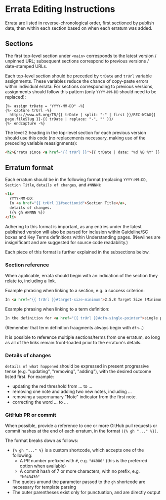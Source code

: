# Errata Editing Instructions

Errata are listed in reverse-chronological order, first sectioned by publish date,
then within each section based on when each erratum was added.

## Sections

The first top-level section under `<main>` corresponds to the latest version / unpinned URL;
subsequent sections correspond to previous versions / date-stamped URLs.

Each top-level section should be preceded by `trDate` and `trUrl` variable assignments.
These variables reduce the chance of copy-paste errors within individual errata.
For sections corresponding to previous versions, assignments should follow this pattern
(only `YYYY-MM-DD` should need to be replaced):

```
{%- assign trDate = "YYYY-MM-DD" -%}
{%- capture trUrl -%}
  https://www.w3.org/TR/{{ trDate | split: "-" | first }}/REC-WCAG{{ page.fileSlug }}-{{ trDate | replace: "-", "" }}/
{%- endcapture -%}
```

The level 2 heading in the top-level section for each previous version should use this code
(no replacements necessary, making use of the preceding variable reassignments):

```html
<h2>Errata since <a href="{{ trUrl }}">{{ trDate | date: "%d %B %Y" }} Publication</a></h2>
```

## Erratum format

Each erratum should be in the following format
(replacing `YYYY-MM-DD`, `Section Title`, `details of changes`, and `#NNNN`):

```html
<li>
  YYYY-MM-DD:
  In <a href="{{ trUrl }}#sectionid">Section Title</a>,
  details of changes.
  ({% gh #NNNN %})
</li>
```

Adhering to this format is important, as any entries under the latest published version will also be
parsed for inclusion within Guideline/SC boxes and Key Terms definitions within Understanding pages.
(Newlines are insignificant and are suggested for source code readability.)

Each piece of this format is further explained in the subsections below.

### Section reference

When applicable, errata should begin with an indication of the section they relate to, including a link.

Example phrasing when linking to a section, e.g. a success criterion:

```html
In <a href="{{ trUrl }}#target-size-minimum">2.5.8 Target Size (Minimum)</a>
```

Example phrasing when linking to a term definition:

```html
In the definition for <a href="{{ trUrl }}#dfn-single-pointer">single pointer</a>
```

(Remember that term definition fraagments always begin with `dfn-`.)

It is possible to reference multiple sections/terms from one erratum,
so long as all of the links remain front-loaded prior to the erratum's details.

### Details of changes

`details of what happened` should be expressed in present progressive tense
(e.g. "updating", "removing", "adding"), with the desired outcome listed first.
For example:

- updating the red threshold from ... to ...
- removing one note and adding two new notes, including ...
- removing a supernumary "Note" indicator from the first note.
- correcting the word ... to ...

### GitHub PR or commit

When possible, provide a reference to one or more GitHub pull requests or commit hashes
at the end of each erratum, in the format `({% gh "..." %})`.

The format breaks down as follows:

- `{% gh "..." %}` is a custom shortcode, which accepts one of the following:
  - A PR number prefixed with `#`, e.g. `"#4080"` (this is the preferred option when available)
  - A commit hash of 7 or more characters, with no prefix, e.g. `"b043430"`
- The quotes around the parameter passed to the `gh` shortcode are necessary for template parsing
- The outer parentheses exist only for punctuation, and are directly output
